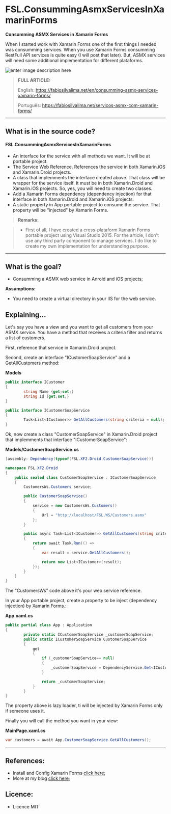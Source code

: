 # FSL.ConsummingAsmxServicesInXamarinForms

**Consumming ASMX Services in Xamarin Forms**

When I started work with Xamarin Forms one of the first things I needed was consumming services. When you use Xamarin Forms consumming RestFull API services is quite easy (I will post that later). But, ASMX services will need some additional implementation for different plataforms.

![enter image description here](https://fabiosilvalima.net/wp-content/uploads/2017/01/fabiosilvalima-consumindo-servicos-asmx-com-xamarin-forms.jpg)

> **FULL ARTICLE:**
>
> English: https://fabiosilvalima.net/en/consumming-asmx-services-xamarin-forms/
>
> Português: https://fabiosilvalima.net/servicos-asmx-com-xamarin-forms/

---

What is in the source code?
---

#### <i class="icon-file"></i> FSL.ConsummingAsmxServicesInXamarinForms

- An interface for the service with all methods we want. It will be at portable project.
- The Service Web Reference. References the service in both Xamarin.iOS and Xamarin.Droid projects.
- A class that implemments the interface created above. That class will be wrapper for the service itself. It must be in both Xamarin.Droid and Xamarin.iOS projects. So, yes, you will need to create two classes.
- Add a Xamarin Forms dependency (dependency injection) for that interface in both Xamarin.Droid and Xamarin.iOS projects.
- A static property in App portable project to consume the service. That property will be "injected" by Xamarin Forms.

> **Remarks:**

> - First of all, I have created a cross-plataform Xamarin Forms portable project using Visual Studio 2015. For the article, I don't use any third party component to manage services. I do like to create my own implementation for understanding purpose. 

---

What is the goal?
---

- Consumming a ASMX web service in Anroid and iOS projects;

**Assumptions:**
- You need to create a virtual directory in your IIS for the web service.


Explaining...
---

Let's say you have a view and you want to get all customers from your ASMX service. You have a method that receives a criteria filter and returns a list of customers.

First, reference that service in Xamarin.Droid project.

Second, create an interface "ICustomerSoapService" and a GetAllCustomers method:

**Models**
```csharp
public interface ICustomer
{
        string Name {get;set;}
        string Id {get;set;}
}

public interface ICustomerSoapService
{
        Task<List<ICustomer>> GetAllCustomers(string criteria = null);
}
```

Ok, now create a class "CustomerSoapService" in Xamarin.Droid project that implemments that interface "ICustomerSoapService":

**Models/CustomerSoapService.cs**
```csharp
[assembly: Dependency(typeof(FSL.XF2.Droid.CustomerSoapService))]

namespace FSL.XF2.Droid
{
    public sealed class CustomerSoapService : ICustomerSoapService
    {
        CustomersWs.Customers service;

        public CustomerSoapService()
        {
            service = new CustomersWs.Customers()
            {
                Url = "http://localhost/FSL.WS/Customers.asmx"
            };
        }

        public async Task<List<ICustomer>> GetAllCustomers(string criteria = null)
        {
            return await Task.Run(() =>
            {
                var result = service.GetAllCustomers();

                return new List<ICustomer>(result);
            });
        }
    }
}
```

The "CustomersWs" code above it's your web service reference.

In your App portable project, create a property to be inject (dependency injection) by Xamarin Forms.:

**App.xaml.cs**
```csharp
public partial class App : Application
{
        private static ICustomerSoapService _customerSoapService;
        public static ICustomerSoapService CustomerSoapService
        {
            get
            {
                if (_customerSoapService== null)
                {
                    _customerSoapService = DependencyService.Get<ICustomerSoapService>();
                }

                return _customerSoapService;
            }
        }
}
```

The property above is lazy loader, ti will be injected by Xamarin Forms only if someone uses it.

Finally you will call the method you want in your view:

**MainPage.xaml.cs**
```csharp
var customers = await App.CustomerSoapService.GetAllCustomers();
```


----------

References:
---

- Install and Config Xamarin Forms [click here][1];
- More at my blog [click here][2];

Licence:
---

- Licence MIT


  [1]: https://fabiosilvalima.net/configuracao-xamarin-visual-studio-2015/
  [2]: https://www.fabiosilvalima.net
